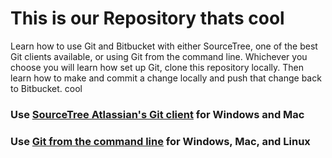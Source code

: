 This is our Repository
thats cool
================
Learn how to use Git and Bitbucket with either SourceTree, one of the best Git clients available, or using Git from the command line. Whichever you choose you will learn how set up Git, clone this repository locally. Then learn how to make and commit a change locally and push that change back to Bitbucket.
 cool

### Use [SourceTree Atlassian's Git client](#markdown-header-sourcetree) for Windows and Mac

### Use [Git from the command line](#markdown-header-command-line) for Windows, Mac, and Linux